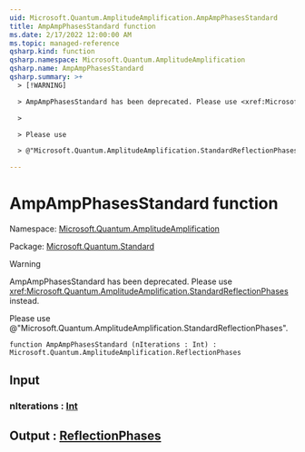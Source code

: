 ```yaml
---
uid: Microsoft.Quantum.AmplitudeAmplification.AmpAmpPhasesStandard
title: AmpAmpPhasesStandard function
ms.date: 2/17/2022 12:00:00 AM
ms.topic: managed-reference
qsharp.kind: function
qsharp.namespace: Microsoft.Quantum.AmplitudeAmplification
qsharp.name: AmpAmpPhasesStandard
qsharp.summary: >+
  > [!WARNING]

  > AmpAmpPhasesStandard has been deprecated. Please use <xref:Microsoft.Quantum.AmplitudeAmplification.StandardReflectionPhases> instead.

  >

  > Please use

  > @"Microsoft.Quantum.AmplitudeAmplification.StandardReflectionPhases".

---
```


# AmpAmpPhasesStandard function

Namespace: [Microsoft.Quantum.AmplitudeAmplification](xref:Microsoft.Quantum.AmplitudeAmplification)

Package: [Microsoft.Quantum.Standard](https://nuget.org/packages/Microsoft.Quantum.Standard)


> [!WARNING]
> AmpAmpPhasesStandard has been deprecated. Please use <xref:Microsoft.Quantum.AmplitudeAmplification.StandardReflectionPhases> instead.
>
> Please use
> @"Microsoft.Quantum.AmplitudeAmplification.StandardReflectionPhases".



```qsharp
function AmpAmpPhasesStandard (nIterations : Int) : Microsoft.Quantum.AmplitudeAmplification.ReflectionPhases
```


## Input

### nIterations : [Int](xref:microsoft.quantum.qsharp.valueliterals#int-literals)





## Output : [ReflectionPhases](xref:Microsoft.Quantum.AmplitudeAmplification.ReflectionPhases)

